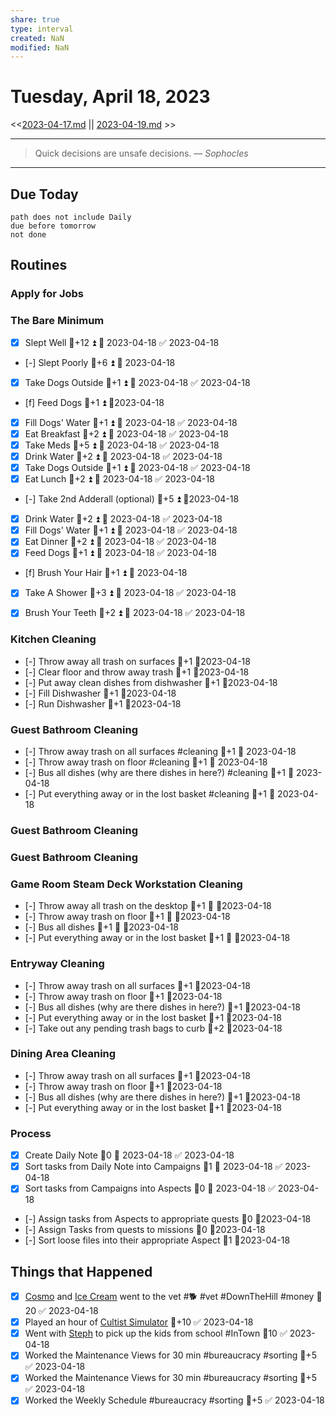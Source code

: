 ```yaml
---
share: true
type: interval
created: NaN 
modified: NaN
---
```

# Tuesday, April 18, 2023
<<[2023-04-17.md](./2023-04-17.md) || [2023-04-19.md](./2023-04-19.md) >>

---

> Quick decisions are unsafe decisions.
> — <cite>Sophocles</cite>

---
## Due Today
```tasks
path does not include Daily
due before tomorrow
not done
```
## Routines
### Apply for Jobs


### The Bare Minimum
- [x] Slept Well 🥄+12 ⏫ 📅 2023-04-18 ✅ 2023-04-18
- [-] Slept Poorly 🥄+6 ⏫ 📅 2023-04-18
- [x] Take Dogs Outside  🥄+1 ⏫ 📅 2023-04-18 ✅ 2023-04-18
- [f] Feed Dogs 🥄+1 ⏫ 📆2023-04-18
- [x] Fill Dogs' Water 🥄+1 ⏫ 📅 2023-04-18 ✅ 2023-04-18
- [x] Eat Breakfast 🥄+2 ⏫ 📅 2023-04-18 ✅ 2023-04-18
- [x] Take Meds  🥄+5 ⏫ 📅 2023-04-18 ✅ 2023-04-18
- [x] Drink Water  🥄+2 ⏫ 📅 2023-04-18 ✅ 2023-04-18
- [x] Take Dogs Outside  🥄+1 ⏫ 📅 2023-04-18 ✅ 2023-04-18
- [x] Eat Lunch 🥄+2 ⏫ 📅 2023-04-18 ✅ 2023-04-18
- [-] Take 2nd Adderall (optional) 🥄+5 ⏫ 📆2023-04-18
- [x] Drink Water 🥄+2 ⏫ 📅 2023-04-18 ✅ 2023-04-18
- [x] Fill Dogs' Water 🥄+1 ⏫ 📅 2023-04-18 ✅ 2023-04-18
- [x] Eat Dinner 🥄+2 ⏫ 📅 2023-04-18 ✅ 2023-04-18
- [x] Feed Dogs 🥄+1 ⏫ 📅 2023-04-18 ✅ 2023-04-18
- [f] Brush Your Hair 🥄+1 ⏫ 📅 2023-04-18
- [x] Take A Shower 🥄+3 ⏫ 📅 2023-04-18 ✅ 2023-04-18
- [x] Brush Your Teeth 🥄+2 ⏫ 📅 2023-04-18 ✅ 2023-04-18


### Kitchen Cleaning
- [-] Throw away all trash on surfaces 🥄+1 📆2023-04-18
- [-] Clear floor and throw away trash 🥄+1 📆2023-04-18
- [-] Put away clean dishes from dishwasher 🥄+1 📆2023-04-18
- [-] Fill Dishwasher 🥄+1 📆2023-04-18
- [-] Run Dishwasher 🥄+1 📆2023-04-18


### Guest Bathroom Cleaning
- [-] Throw away trash on all surfaces #cleaning 🥄+1 📅 2023-04-18
- [-] Throw away trash on floor #cleaning 🥄+1 📅 2023-04-18
- [-] Bus all dishes (why are there dishes in here?) #cleaning 🥄+1 📅 2023-04-18
- [-] Put everything away or in the lost basket #cleaning 🥄+1 📅 2023-04-18


### Guest Bathroom Cleaning


### Guest Bathroom Cleaning


### Game Room Steam Deck Workstation Cleaning
- [-] Throw away all trash on the desktop  🥄+1 🔼 📆2023-04-18
- [-] Throw away trash on floor  🥄+1 🔼 📆2023-04-18
- [-] Bus all dishes  🥄+1 🔼 📆2023-04-18
- [-] Put everything away or in the lost basket  🥄+1 🔼 📆2023-04-18


### Entryway Cleaning
- [-] Throw away trash on all surfaces  🥄+1 📆2023-04-18
- [-] Throw away trash on floor 🥄+1 📆2023-04-18
- [-] Bus all dishes (why are there dishes in here?)  🥄+1 📆2023-04-18
- [-] Put everything away or in the lost basket 🥄+1 📆2023-04-18
- [-] Take out any pending trash bags to curb  🥄+2 📆2023-04-18


### Dining Area Cleaning
- [-] Throw away trash on all surfaces  🥄+1 📆2023-04-18
- [-] Throw away trash on floor 🥄+1 📆2023-04-18
- [-] Bus all dishes (why are there dishes in here?)  🥄+1 📆2023-04-18
- [-] Put everything away or in the lost basket  🥄+1 📆2023-04-18


### Process
- [x] Create Daily Note 🥄0 📅 2023-04-18 ✅ 2023-04-18
- [x] Sort tasks from Daily Note into Campaigns 🥄1 📅 2023-04-18 ✅ 2023-04-18
- [x] Sort tasks from Campaigns into Aspects  🥄0 📅 2023-04-18 ✅ 2023-04-18
- [-] Assign tasks from Aspects to appropriate quests  🥄0 📆2023-04-18
- [-] Assign Tasks from quests to missions 🥄0 📆2023-04-18
- [-] Sort loose files into their appropriate Aspect 🥄1 📆2023-04-18




## 






## Things that Happened

- [x] [Cosmo](../../03%20-%20Belonging%20%F0%9F%91%AA/00%20-%20The%20Pack%20%F0%9F%90%95/Cosmo.md) and [Ice Cream](../../03%20-%20Belonging%20%F0%9F%91%AA/00%20-%20The%20Pack%20%F0%9F%90%95/Ice%20Cream.md) went to the vet #🐕 #vet #DownTheHill #money 🥄20 ✅ 2023-04-18
- [x] Played an hour of [Cultist Simulator](Cultist%20Simulator.md) 🥄+10 ✅ 2023-04-18
- [x] Went with [Steph](../../03%20-%20Belonging%20%F0%9F%91%AA/01%20-%20The%20Clan/Stephanie%20Fear.md) to pick up the kids from school #InTown 🥄10 ✅ 2023-04-18
- [x] Worked the Maintenance Views for 30 min #bureaucracy #sorting 🥄+5 ✅ 2023-04-18
- [x] Worked the Maintenance Views for 30 min #bureaucracy #sorting 🥄+5 ✅ 2023-04-18
- [x] Worked the Weekly Schedule #bureaucracy #sorting 🥄+5 ✅ 2023-04-18